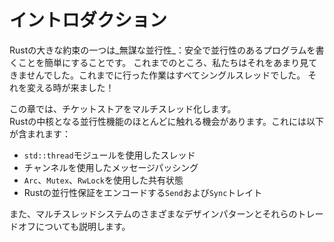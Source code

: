 # イントロダクション

Rustの大きな約束の一つは_無謀な並行性_：安全で並行性のあるプログラムを書くことを簡単にすることです。
これまでのところ、私たちはそれをあまり見てきませんでした。これまでに行った作業はすべてシングルスレッドでした。
それを変える時が来ました！

この章では、チケットストアをマルチスレッド化します。\
Rustの中核となる並行性機能のほとんどに触れる機会があります。これには以下が含まれます：

- `std::thread`モジュールを使用したスレッド
- チャンネルを使用したメッセージパッシング
- `Arc`、`Mutex`、`RwLock`を使用した共有状態
- Rustの並行性保証をエンコードする`Send`および`Sync`トレイト

また、マルチスレッドシステムのさまざまなデザインパターンとそれらのトレードオフについても説明します。